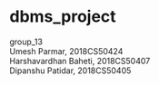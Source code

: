 # dbms_project 

group_13   
Umesh Parmar, 2018CS50424   
Harshavardhan Baheti, 2018CS50407    
Dipanshu Patidar, 2018CS50405    
